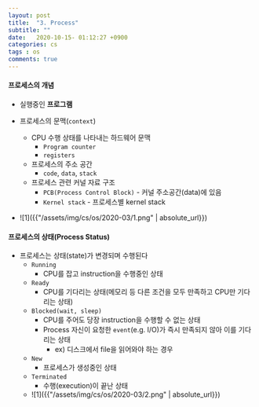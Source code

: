 ```yaml
---
layout: post
title:  "3. Process"
subtitle: ""
date:   2020-10-15- 01:12:27 +0900
categories: cs
tags : os
comments: true
---
```


#### 프로세스의 개념
 - 실행중인 **프로그램**
 - 프로세스의 문맥(`context`)
   - CPU 수행 상태를 나타내는 하드웨어 문맥
     - `Program counter`
     - `registers`
   - 프로세스의 주소 공간
     - `code`, `data`, `stack`
   - 프로세스 관련 커널 자료 구조
     - `PCB(Process Control Block)` - 커널 주소공간(data)에 있음
     - `Kernel stack` - 프로세스별 kernel stack

 - ![1]({{"/assets/img/cs/os/2020-03/1.png" | absolute_url}})


#### 프로세스의 상태(Process Status)
 - 프로세스는 상태(state)가 변경되며 수행된다
   - `Running`
     - CPU를 잡고 instruction을 수행중인 상태
   - `Ready`
     - CPU를 기다리는 상태(메모리 등 다른 조건을 모두 만족하고 CPU만 기다리는 상태)
   - `Blocked(wait, sleep)`
     - CPU를 주어도 당장 instruction을 수행할 수 없는 상태
     - Process 자신이 요청한 `event`(e.g. I/O)가 즉시 만족되지 않아 이를 기다리는 상태
       - ex) 디스크에서 file을 읽어와야 하는 경우
   - `New`
     - 프로세스가 생성중인 상태
   - `Terminated`
     - 수행(execution)이 끝난 상태
   - ![1]({{"/assets/img/cs/os/2020-03/2.png" | absolute_url}})
